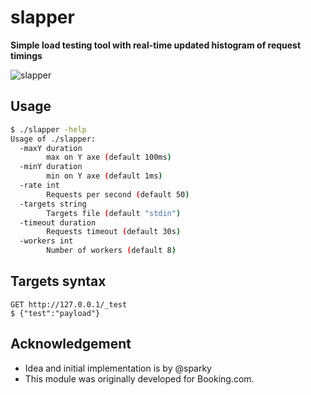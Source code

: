 # slapper

__Simple load testing tool with real-time updated histogram of request timings__

![slapper](https://raw.githubusercontent.com/ikruglov/slapper/master/img/example.gif)

## Usage
```bash
$ ./slapper -help
Usage of ./slapper:
  -maxY duration
        max on Y axe (default 100ms)
  -minY duration
        min on Y axe (default 1ms)
  -rate int
        Requests per second (default 50)
  -targets string
        Targets file (default "stdin")
  -timeout duration
        Requests timeout (default 30s)
  -workers int
        Number of workers (default 8)
```

## Targets syntax
```
GET http://127.0.0.1/_test
$ {"test":"payload"}

```

## Acknowledgement
* Idea and initial implementation is by @sparky
* This module was originally developed for Booking.com.
